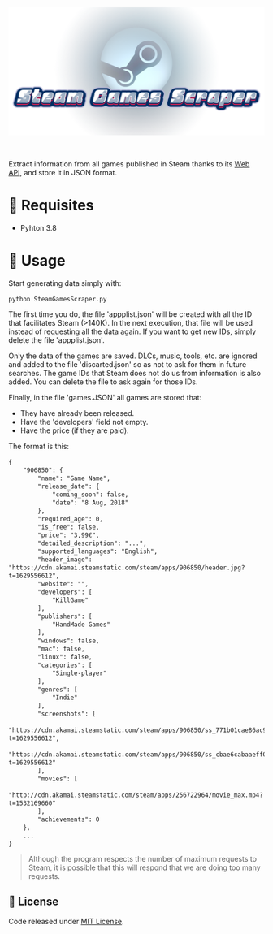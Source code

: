 <p align="center"><img src="images/banner.png"/></p>
<br>

Extract information from all games published in Steam thanks to its [Web API](https://partner.steamgames.com/doc/webapi_overview), and store it in JSON format.

# 🔧 Requisites

- Pyhton 3.8

# 🚀 Usage

Start generating data simply with:

```
python SteamGamesScraper.py
```

The first time you do, the file 'appplist.json' will be created with all the ID that facilitates Steam (>140K). In the next execution, that file will be used instead of requesting all the data again. If you want to get new IDs, simply delete the file 'appplist.json'.

Only the data of the games are saved. DLCs, music, tools, etc. are ignored and added to the file 'discarted.json' so as not to ask for them in future searches. The game IDs that Steam does not do us from information is also added. You can delete the file to ask again for those IDs.

Finally, in the file 'games.JSON' all games are stored that:

* They have already been released.
* Have the 'developers' field not empty.
* Have the price (if they are paid).

The format is this:

```
{
    "906850": {
        "name": "Game Name",
        "release_date": {
            "coming_soon": false,
            "date": "8 Aug, 2018"
        },
        "required_age": 0,
        "is_free": false,
        "price": "3,99€",
        "detailed_description": "...",
        "supported_languages": "English",
        "header_image": "https://cdn.akamai.steamstatic.com/steam/apps/906850/header.jpg?t=1629556612",
        "website": "",
        "developers": [
            "KillGame"
        ],
        "publishers": [
            "HandMade Games"
        ],
        "windows": false,
        "mac": false,
        "linux": false,
        "categories": [
            "Single-player"
        ],
        "genres": [
            "Indie"
        ],
        "screenshots": [
            "https://cdn.akamai.steamstatic.com/steam/apps/906850/ss_771b01cae86ac9ab0ba9b2e14f27ec8d8d04e3ae.1920x1080.jpg?t=1629556612",
            "https://cdn.akamai.steamstatic.com/steam/apps/906850/ss_cbae6cabaaeff0ab297514dd6b7bf3231702f4eb.1920x1080.jpg?t=1629556612"
        ],
        "movies": [
            "http://cdn.akamai.steamstatic.com/steam/apps/256722964/movie_max.mp4?t=1532169660"
        ],
        "achievements": 0
    },
    ...
}
```

> Although the program respects the number of maximum requests to Steam, it is possible that this will respond that we are doing too many requests.

## 📜 License

Code released under [MIT License](https://github.com/FronkonGames/Machine-Learning-Game-Ideas/blob/main/LICENSE.md).

